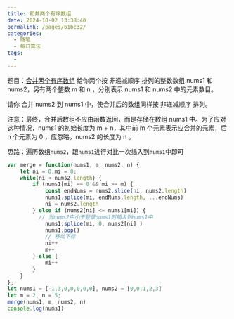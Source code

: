 ```yaml
---
title: 和并两个有序数组
date: 2024-10-02 13:38:40
permalink: /pages/61bc32/
categories:
  - 随笔
  - 每日算法
tags:
  - 
---
```

题目：[合并两个有序数组](https://leetcode.cn/problems/merge-sorted-array/description/?envType=study-plan-v2&envId=top-interview-150)
给你两个按 非递减顺序 排列的整数数组 nums1 和 nums2，另有两个整数 m 和 n ，分别表示 nums1 和 nums2 中的元素数目。

请你 合并 nums2 到 nums1 中，使合并后的数组同样按 非递减顺序 排列。

注意：最终，合并后数组不应由函数返回，而是存储在数组 nums1 中。为了应对这种情况，nums1 的初始长度为 m + n，其中前 m 个元素表示应合并的元素，后 n 个元素为 0 ，应忽略。nums2 的长度为 n 。
<!-- more -->

思路：遍历数组`nums2`，跟`nums1`进行对比一次插入到`nums1`中即可

```js
var merge = function(nums1, m, nums2, n) {
    let ni = 0,mi = 0;
    while(ni < nums2.length) {
        if (nums1[mi] == 0 && mi >= m) {
            const endNums = nums2.slice(ni, nums2.length)
            nums1.splice(mi, endNums.length, ...endNums)
            ni = nums2.length
        } else if (nums2[ni] <= nums1[mi]) {
          // 当nums2中小于登录nums1时插入到nums1中
            nums1.splice(mi, 0, nums2[ni] )
            nums1.pop()
            // 移动下标
            ni++
            m++
        } else {
            mi++
        }
    }
};
let nums1 = [-1,3,0,0,0,0,0], nums2 = [0,0,1,2,3]
let m = 2, n = 5;
merge(nums1, m, nums2, n)
console.log(nums1)
```